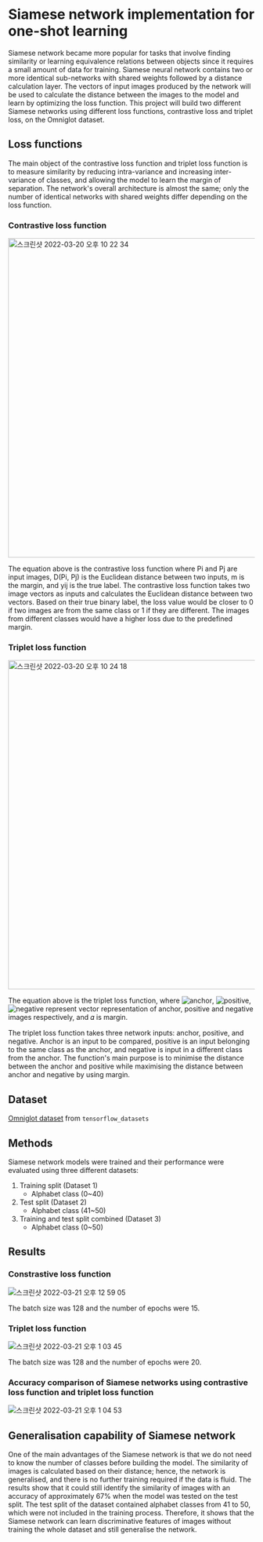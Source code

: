 # Siamese network implementation for one-shot learning

Siamese network became more popular for tasks that involve finding similarity or learning equivalence relations between objects since it requires a small amount of data for training. Siamese neural network contains two or more identical sub-networks with shared weights followed by a distance calculation layer. The vectors of input images produced by the network will be used to calculate the distance between the images to the model and learn by optimizing the loss function. This project will build two different Siamese networks using different loss functions, contrastive loss and triplet loss, on the Omniglot dataset.

## Loss functions

The main object of the contrastive loss function and triplet loss function is to measure similarity by reducing intra-variance and increasing inter-variance of classes, and allowing the model to learn the margin of separation. The network's overall architecture is almost the same; only the number of identical networks with shared weights differ depending on the loss function.

### Contrastive loss function

<img width="651" alt="스크린샷 2022-03-20 오후 10 22 34" src="https://user-images.githubusercontent.com/74476122/159161913-c2f93da0-d7c2-491d-aa6a-47b5c105e233.png">

The equation above is the contrastive loss function where Pi and Pj are input images, D(Pi, Pj) is the Euclidean distance between two inputs, m is the margin, and yij is the true label. The contrastive loss function takes two image vectors as inputs and calculates the Euclidean distance between two vectors. Based on their true binary label, the loss value would be closer to 0 if two images are from the same class or 1 if they are different. The images from different classes would have a higher loss due to the predefined margin.

### Triplet loss function

<img width="671" alt="스크린샷 2022-03-20 오후 10 24 18" src="https://user-images.githubusercontent.com/74476122/159162002-51309ad3-1559-4ed3-8657-4e4922a9a20a.png">

The equation above is the triplet loss function, where ![anchor](https://latex.codecogs.com/svg.image?f(x_{i}^{a})), ![positive](https://latex.codecogs.com/svg.image?f(x_{i}^{p})), ![negative](https://latex.codecogs.com/svg.image?f(x_{i}^{n})) represent vector representation of anchor, positive and negative images respectively, and 𝛼 is margin.

The triplet loss function takes three network inputs: anchor, positive, and negative. Anchor is an input to be compared, positive is an input belonging to the same class as the anchor, and negative is input in a different class from the anchor. The function's main purpose is to minimise the distance between the anchor and positive while maximising the distance between anchor and negative by using margin.

## Dataset

[Omniglot dataset](https://github.com/brendenlake/omniglot#:~:text=The%20Omniglot%20data%20set%20is,Turk%20by%2020%20different%20people.) from `tensorflow_datasets`

## Methods

Siamese network models were trained and their performance were evaluated using three different datasets:
1. Training split (Dataset 1)
    - Alphabet class (0~40)
2. Test split (Dataset 2)
    - Alphabet class (41~50)
3. Training and test split combined (Dataset 3)
    - Alphabet class (0~50)
    
## Results

### Constrastive loss function 

![스크린샷 2022-03-21 오후 12 59 05](https://user-images.githubusercontent.com/74476122/159199727-5a1bf227-cf54-4fd4-b9f9-f01842f2e4f4.png)

The batch size was 128 and the number of epochs were 15.

### Triplet loss function 

![스크린샷 2022-03-21 오후 1 03 45](https://user-images.githubusercontent.com/74476122/159200038-aef3c2ac-1310-44d1-bc5a-5d8299b4a757.png)

The batch size was 128 and the number of epochs were 20.

### Accuracy comparison of Siamese networks using contrastive loss function and triplet loss function

![스크린샷 2022-03-21 오후 1 04 53](https://user-images.githubusercontent.com/74476122/159200113-81fc1cb3-1958-49a1-9e4b-8ac955e4087e.png)

## Generalisation capability of Siamese network

One of the main advantages of the Siamese network is that we do not need to know the number of classes before building the model. The similarity of images is calculated based on their distance; hence, the network is generalised, and there is no further training required if the data is fluid. The results show that it could still identify the similarity of images with an accuracy of approximately 67% when the model was tested on the test split. The test split of the dataset contained alphabet classes from 41 to 50, which were not included in the training process. Therefore, it shows that the Siamese network can learn discriminative features of images without training the whole dataset and still generalise the network.





